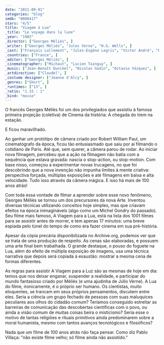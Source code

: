 ```yaml
---
date: "2011-09-01"
categories: "blog"
imdb: "0000417"
stars: "4/5"
title: "Viagem à Lua"
_title: "Le voyage dans la lune"
_year: "1902"
_director: ["Georges Méliès", ]
_writer: ["Georges Méliès", "Jules Verne", "H.G. Wells", ]
_cast: ["François Lallement", "Jules-Eugène Legris", "Victor André", "Bleuette Bernon", "Brunnet", "Jeanne d'Alcy", "Henri Delannoy", "Depierre", "Farjaut", ]
_countries: ["France", ]
_editor: ["Georges Méliès", ]
_cinematographer: ["Michaut", "Lucien Tainguy", ]
_music: ["Jean-Benoît Dunckel", "Nicolas Godin", "Octavio Vázquez", ]
_artdirection: ["Claudel", ]
_costume designer: ["Jeanne d'Alcy", ]
_genres: ["Short", ]
_runtimes: ["13", ]
_ratio: "1.33 : 1"
_kind: "movie"
---
```

O francês Georges Méliès foi um dos privilegiados que assistiu à famosa primeira projeção (coletiva) de Cinema da história: A chegada do trem na estação.

E ficou maravilhado.

Ao ganhar um protótipo de câmera criado por Robert William Paul, um cinematógrafo da época, ficou tão entusiasmado que saiu por aí filmando o cotidiano de Paris. Até que, sem querer, a câmera parou de rodar. Ao iniciar nova filmagem, percebeu que a ação na filmagem não batia com a sequência que estava gravada: nascia o stop-action, ou stop-motion. Com base nisso, começou a experimentar novas trucagens, no que foi descobrindo que a nova invenção não impunha limites à mente criativa: perspectiva forçada, múltiplas exposições e até filmagens em baixa e alta velocidade. Tudo isso através da câmera mágica. E isso há mais de 100 anos atrás!

Com toda essa vontade de filmar a aprender sobre esse novo fenômeno, Georges Méliès se tornou um dos precursores da nova Arte. Inventou diversas técnicas utilizando conceitos hoje simples, mas que criavam efeitos na época inimagináveis (algo como um Michel Gondry do passado). Seu filme mais famoso, A Viagem para a Lua, está na lista dos 1001 filmes para se assistir antes de morrer, e tem apenas 17 minutos: uma breve espiada pelo túnel do tempo de como era fazer cinema em sua pré-história.

Apesar da cópia precária disponibilizada no Archive.org, podemos ver que se trata de uma produção de respeito. As cenas são elaboradas, e possuem uma arte final bem trabalhada. O grande destaque, o pouso do foguete na Lua, além do efeito de múltipla exposição de imagens, usa uma técnica narrativa que depois será copiada à exaustão: mostrar a mesma cena de formas diferentes.

As regras para assistir A Viagem para a Luz são as mesmas de hoje em dia: temos que nos deixar enganar, suspender a realidade, e participar do mundo fantasioso criado por Méliès (e uma ajudinha de Júlio Verne). A Lua do filme, ironicamente, é o próprio ser humano. Os cientistas, muito eloquentes, se trancam em seus próprios pensamentos, discutem entre eles. Seria a ciência um grupo fechado de pessoas com suas maluquices peculiares aos olhos do cidadão comum? Teríamos conseguido estreitar as barreiras de comunicação das descobertas científicas com o povo, ou ainda a visão comum de muitas coisas beira o misticismo? Seria esse o motivo de tantas religiões e rituais primitivos ainda predominarem sobre a moral humanista, mesmo com tantos avanços tecnológicos e filosóficos?

Nada que um filme de 100 anos atrás não faça pensar. Como diz Pablo Villaça: "não existe filme velho; só filme ainda não assistido."
